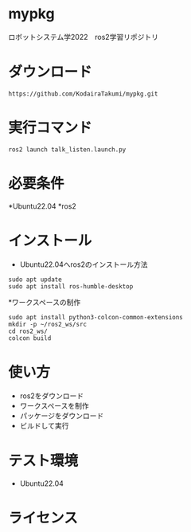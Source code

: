 # mypkg
ロボットシステム学2022　ros2学習リポジトリ

# ダウンロード
```
https://github.com/KodairaTakumi/mypkg.git
```

# 実行コマンド
```
ros2 launch talk_listen.launch.py
```

# 必要条件
*Ubuntu22.04
*ros2
# インストール
* Ubuntu22.04へros2のインストール方法
```
sudo apt update
sudo apt install ros-humble-desktop
```
*ワークスペースの制作
```
sudo apt install python3-colcon-common-extensions
mkdir -p ~/ros2_ws/src
cd ros2_ws/
colcon build
```
# 使い方
 * ros2をダウンロード
 * ワークスペースを制作
 * パッケージをダウンロード
 * ビルドして実行
# テスト環境
* Ubuntu22.04
# ライセンス
